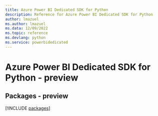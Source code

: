 ```yaml
---
title: Azure Power BI Dedicated SDK for Python
description: Reference for Azure Power BI Dedicated SDK for Python
author: lmazuel
ms.author: lmazuel
ms.data: 12/09/2022
ms.topic: reference
ms.devlang: python
ms.service: powerbidedicated
---
```

# Azure Power BI Dedicated SDK for Python - preview
## Packages - preview
[!INCLUDE [packages](power-bi-dedicated-index.md)]